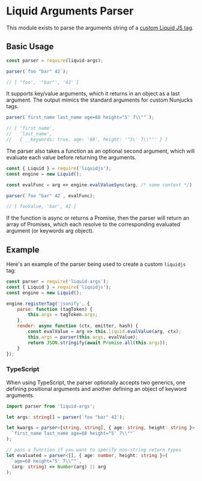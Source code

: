 # Liquid Arguments Parser

This module exists to parse the arguments string of a [custom Liquid JS tag](https://liquidjs.com/tutorials/register-filters-tags.html). 

## Basic Usage

```javascript
const parser = require(liquid-args);

parser(`foo "bar" 42`);

// [ 'foo', '"bar"', '42' ]
```

It supports key/value arguments, which it returns in an object as a last argument. The output mimics the standard arguments for custom Nunjucks tags.

```javascript
parser(`first_name last_name age=68 height="5' 7\\""`);

// [ 'first_name',
//   'last_name',
//   { __keywords: true, age: '68', height: '"5\' 7\\""' } ]
```

The parser also takes a function as an optional second argument, which will evaluate each value before returning the arguments.

```javascript
const { Liquid } = require('liquidjs');
const engine = new Liquid();

const evalFunc = arg => engine.evalValueSync(arg, /* some context */)

parser(`foo "bar" 42`, evalFunc);

// [ fooValue, 'bar', 42 ]
```

If the function is async or returns a Promise, then the parser will return an array of Promises, which each resolve to the corresponding evaluated argument (or keywords arg object).

## Example

Here's an example of the parser being used to create a custom `liquidjs` tag:

```javascript
const parser = require('liquid-args');
const { Liquid } = require('liquidjs');
const engine = new Liquid();

engine.registerTag('jsonify', {
    parse: function (tagToken) {
        this.args = tagToken.args;
    },
    render: async function (ctx, emitter, hash) {
        const evalValue = arg => this.liquid.evalValue(arg, ctx);
        this.args = parser(this.args, evalValue);
        return JSON.stringify(await Promise.all(this.args));
    }
});
```

### TypeScript 

When using TypeScript, the parser optionally accepts two generics, one defining positional arguments and another defining an object of keyword arguments.

```typescript
import parser from 'liquid-args';

let args: string[] = parser(`foo "bar" 42`);

let kwargs = parser<[string, string], { age: string, height: string }>(
  `first_name last_name age=68 height="5' 7\\""`
);

// pass a function if you want to specify non-string return types
let evaluated = parser<[], { age: number, height: string }>(
  `age=68 height="5' 7\\""`,
  (arg: string) => Number(arg) || arg
);
```
